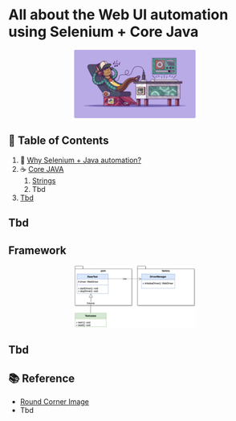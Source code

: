 # All about the Web UI automation using Selenium + Core Java

<div align="center">
  <img title="readme-cover" alt="" src="./docs/images/readme-cover-round-corner.png" width=48%>
</div>

## 📖 Table of Contents

1. 🤔 [Why Selenium + Java automation?](./docs/1.md)
2. ☕ [Core JAVA](docs/core_java/)
    1. [Strings](docs/core_java/strings.md)
    2. Tbd
3. [Tbd]()

## Tbd

## Framework

<div align="center">
  <img title="readme-cover" alt="" src="./docs/framework.svg" width=48%>
</div>

## Tbd

## 📚 Reference

- [Round Corner Image](https://round-corner.imageonline.co/)
- Tbd
